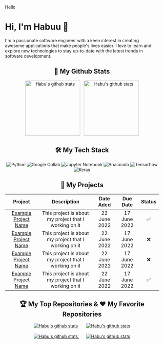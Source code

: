 Hello
<!--
![My Github stats](https://github-readme-stats.vercel.app/api?username=agunghabu&show_icons=true&theme=dark)

![Top Langs](https://github-readme-stats.vercel.app/api/top-langs/?username=agunghabu&layout=compact&theme=dark)
## 🧑‍💻 Tech Stack
<p align="justify">
  <img src="https://img.icons8.com/color/48/000000/python.png" alt="Python"/> &nbsp
  <img src="https://upload.wikimedia.org/wikipedia/commons/d/d0/Google_Colaboratory_SVG_Logo.svg" alt="Google Colab" height=50/> &nbsp
  <img src="https://img.icons8.com/fluency/256/jupyter.png" alt="Jupyter Notebook" height=50/> &nbsp &nbsp
  <img src="https://img.icons8.com/fluency/256/anaconda--v2.png" alt="Anaconda" height=50/> &nbsp &nbsp
  <img src="https://img.icons8.com/color/48/000000/tensorflow.png" alt="TensorFlow"/> &nbsp &nbsp &nbsp
  <img src="https://upload.wikimedia.org/wikipedia/commons/a/ae/Keras_logo.svg" alt="Keras" height=46/>
</p>

<a href="https://github.com/agunghabu/base_ipa">
  <img align="center" src="https://github-readme-stats.vercel.app/api/pin/?username=agunghabu&repo=static-web&theme=buefy" />
</a>
<a href="https://github.com/agunghabu/Flutter-Task">
  <img align="center" src="https://github-readme-stats.vercel.app/api/pin/?username=agunghabu&repo=Flutter-Task&theme=buefy" />
</a>

<a href="#macropower-title">
  <img src="https://raw.githubusercontent.com/agunghabu/github-stats-transparent/output/generated/overview.svg" alt="macropower" align="right" />
</a>

===============================================================================
-->
# Hi, I'm Habuu 👋

I'm a passionate software engineer with a keen interest in creating awesome applications that make people's lives easier. I love to learn and explore new technologies to stay up-to-date with the latest trends in software development.

## <div align=center>🎯 My Github Stats</div>
<div align=center >
  <img src="https://github-readme-streak-stats.herokuapp.com?user=agunghabu&theme=onedark&hide_border=true" alt="Habu's github stats" height=180/> &nbsp
  <img src="https://github-readme-stats.vercel.app/api/top-langs/?username=agunghabu&layout=compact&hide_border=true&theme=onedark&count_private=true" alt="Habu's github stats" height=180/>
</div>

<!--## 🔭 My Github Stats
![Habuu's github stats](https://github-readme-stats.vercel.app/api?username=agunghabu&show_icons=true&hide_border=true&count_private=true&border_color=e29e1f&theme=onedark&count_private=true&include_all_commits=true)-->

## <div align=center>🛠️ My Tech Stack</div>
<p align="center">
  <img src="https://img.shields.io/badge/-Python-3776AB?style=flat-square&logo=python&logoColor=white" alt="Python">
  <img src="https://img.shields.io/badge/-Google_Collab-F9AB00?style=flat-square&logo=google-colab&logoColor=white" alt="Google Collab">
  <img src="https://img.shields.io/badge/-Jupyter_Notebook-F37626?style=flat-square&logo=jupyter&logoColor=white" alt="Jupyter Notebook">
  <img src="https://img.shields.io/badge/-Anaconda-44A833?style=flat-square&logo=anaconda&logoColor=white" alt="Anaconda">
  <img src="https://img.shields.io/badge/-Tensorflow-FF6F00?style=flat-square&logo=tensorflow&logoColor=white" alt="Tensorflow">
  <img src="https://img.shields.io/badge/-Keras-D00000?style=flat-square&logo=keras&logoColor=white" alt="Keras">
</p>

## <div align=center>🚀 My Projects</div>
<table align=center>
    <thead>
        <tr>
            <th>Project</th>
            <th>Description</th>
            <th>Date Aded</th>
            <th>Due Date</th>
            <th>Status</th>
        </tr>
    </thead>
    <tbody>
        <tr>
            <td align="center"><a href=https://github.com/agunghabu/Project-1>Example Project Name</a></td>
            <td align="center">This project is about my project that I working on it</td>
            <td align="center">22 June 2022</td>
            <td align="center">17 June 2022</td>
            <td align="center">✅</td>
        </tr>
        <tr>
            <td align="center"><a href=https://github.com/agunghabu/Project-1>Example Project Name</a></td>
            <td align="center">This project is about my project that I working on it</td>
            <td align="center">22 June 2022</td>
            <td align="center">17 June 2022</td>
            <td align="center">❌</td>
        </tr>
        <tr>
            <td align="center"><a href=https://github.com/agunghabu/Project-1>Example Project Name</a></td>
            <td align="center">This project is about my project that I working on it</td>
            <td align="center">22 June 2022</td>
            <td align="center">17 June 2022</td>
            <td align="center">❌</td>
        </tr>
        <tr>
            <td align="center"><a href=https://github.com/agunghabu/Project-1>Example Project Name</a></td>
            <td align="center">This project is about my project that I working on it</td>
            <td align="center">22 June 2022</td>
            <td align="center">17 June 2022</td>
            <td align="center">✅</td>
        </tr>
    </tbody>
</table>

## <div align=center>🏆 My Top Repositories & ❤️ My Favorite Repositories</div>
<div align=center>
  <a href=https://github.com/agunghabu/static-web> <img src="https://github-readme-stats.vercel.app/api/pin/?username=agunghabu&repo=static-web&border_color=e4bf7a&theme=onedark" alt="Habu's github stats"/> </a> &nbsp &nbsp &nbsp 
  <a href=https://github.com/agunghabu/Flutter-Task> <img src="https://github-readme-stats.vercel.app/api/pin/?username=agunghabu&repo=Flutter-Task&border_color=e4bf7a&theme=onedark" alt="Habu's github stats"/> </a>
</div>
&nbsp
<div align=center>
  <a href=https://github.com/agunghabu/static-web> <img src="https://github-readme-stats.vercel.app/api/pin/?username=agunghabu&repo=static-web&border_color=e4bf7a&theme=onedark" alt="Habu's github stats"/> </a> &nbsp &nbsp &nbsp 
  <a href=https://github.com/agunghabu/Flutter-Task> <img src="https://github-readme-stats.vercel.app/api/pin/?username=agunghabu&repo=Flutter-Task&border_color=e4bf7a&theme=onedark" alt="Habu's github stats"/> </a>
</div>
